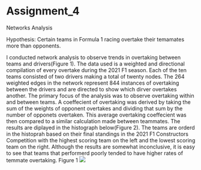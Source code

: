 # Assignment_4
 Networks Analysis

Hypothesis: Certain teams in Formula 1 racing overtake their temamates more than opponents.

I conducted network analysis to observe trends in overtaking between teams and drivers(Figure 1). The data used is a weighted and directional compilation of every overtake during the 2021 F1 season. Each of the ten teams consisted of two drivers making a total of twenty nodes. The 264 weighted edges in the network represent 844 instances of overtaking between the drivers and are directed to show which dirver overtakes another. The primary focus of the analysis was to observe overtaking within and between teams. 
A coeffecient of overtaking was derived by taking the sum of the weights of opponent overtakes and dividing that sum by the number of opponets overtaken. This average overtaking coeffecient was then compared to a similar calculation made between teammates. The results are diplayed in the histograph below(Figure 2). The teams are orderd in the histoprah based on their final standings in the 2021 F1 Constructors Competition with the highest scoring team on the left and the lowest scoring team on the right. Although the results are somewhat inconclusive, it is easy to see that teams that performerd poorly tended to have higher rates of temmate overtaking. 
Figure 1
<img src="Assignment_4/f1_final_net.JPG">
